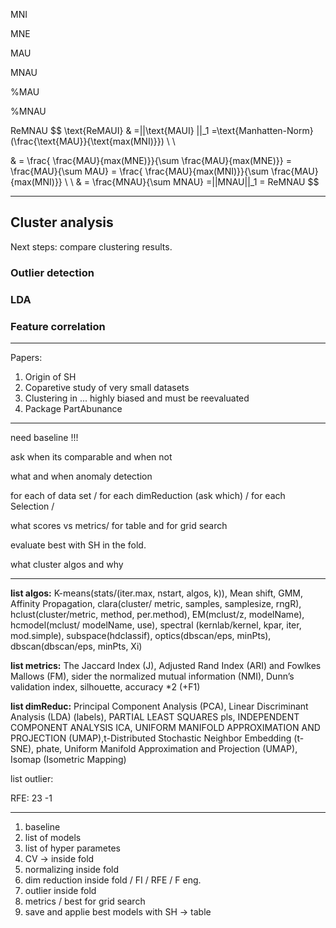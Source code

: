 MNI

MNE

MAU

MNAU

%MAU

%MNAU

ReMNAU
$$
\text{ReMAUI} & =||\text{MAUI} ||_1 =\text{Manhatten-Norm}(\frac{\text{MAU}}{\text{max(MNI)}}) \\ \\

&  = \frac{ \frac{MAU}{max(MNE)}}{\sum \frac{MAU}{max(MNE)}} 
     = \frac{MAU}{\sum MAU}
   = \frac{ \frac{MAU}{max(MNI)}}{\sum \frac{MAU}{max(MNI)}} \\ \\
   & = \frac{MNAU}{\sum MNAU} =||MNAU||_1 = ReMNAU
$$


-----





## Cluster analysis 





Next steps: compare clustering results. 

### Outlier detection 



### LDA 



### Feature correlation 



----

Papers: 

1) Origin of SH 
2) Coparetive study of very small datasets
3) Clustering in ... highly biased and must be reevaluated
4) Package PartAbunance





----

need baseline !!!

ask when its comparable and when not 

what and when anomaly detection

for each of data set / for each dimReduction (ask which) / for each Selection / 

what scores vs metrics/ for table  and for grid search

evaluate best with SH in the fold. 

what cluster algos and why 

-----

**list algos:** K-means(stats/(iter.max, nstart, algos, k)), Mean shift, GMM, Affinity Propagation, clara(cluster/ metric, samples, samplesize, rngR), hclust(cluster/metric, method, per.method), EM(mclust/z, modelName), hcmodel(mclust/ modelName, use), spectral (kernlab/kernel, kpar, iter, mod.simple), subspace(hdclassif), optics(dbscan/eps, minPts), dbscan(dbscan/eps, minPts, Xi)

**list metrics:** The Jaccard Index (J), Adjusted Rand Index (ARI) and Fowlkes Mallows (FM), sider the normalized mutual information (NMI), Dunn’s validation index, silhouette, accuracy *2 (+F1)

**list dimReduc:** Principal Component Analysis (PCA), Linear Discriminant Analysis (LDA) (labels), PARTIAL LEAST SQUARES pls, INDEPENDENT COMPONENT ANALYSIS ICA,  UNIFORM MANIFOLD APPROXIMATION AND PROJECTION (UMAP),t-Distributed Stochastic Neighbor Embedding (t-SNE), phate, Uniform Manifold Approximation and Projection (UMAP), Isomap (Isometric Mapping) 

list outlier:

RFE: 23 -1

----

1) baseline 
2) list of models 
3) list of hyper parametes
4) CV -> inside fold 
5) normalizing inside fold 
6) dim reduction inside fold / FI / RFE / F eng. 
7) outlier inside fold 
8) metrics / best for grid search 
9) save and applie best models with SH -> table
